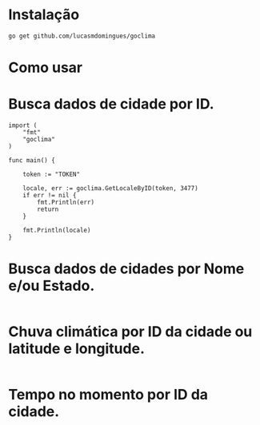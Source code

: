 # Instalação


``` 
go get github.com/lucasmdomingues/goclima
```

# Como usar

# Busca dados de cidade por ID.

```
import (
	"fmt"
	"goclima"
)

func main() {

	token := "TOKEN"

	locale, err := goclima.GetLocaleByID(token, 3477)
	if err != nil {
		fmt.Println(err)
		return
	}

	fmt.Println(locale)
}
```

# Busca dados de cidades por Nome e/ou Estado.

```

```

# Chuva climática por ID da cidade ou latitude e longitude.

```

```

# Tempo no momento por ID da cidade.

```

```

